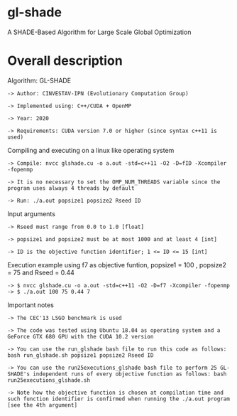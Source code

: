 # gl-shade
A SHADE-Based Algorithm for Large Scale Global Optimization 

# Overall description
Algorithm: GL-SHADE

    -> Author: CINVESTAV-IPN (Evolutionary Computation Group)

    -> Implemented using: C++/CUDA + OpenMP

    -> Year: 2020

    -> Requirements: CUDA version 7.0 or higher (since syntax c++11 is used)   

Compiling and executing on a linux like operating system

    -> Compile: nvcc glshade.cu -o a.out -std=c++11 -O2 -D=fID -Xcompiler -fopenmp
    
    -> It is no necessary to set the OMP_NUM_THREADS variable since the program uses always 4 threads by default 
    
    -> Run: ./a.out popsize1 popsize2 Rseed ID

Input arguments 

    -> Rseed must range from 0.0 to 1.0 [float]
    
    -> popsize1 and popsize2 must be at most 1000 and at least 4 [int]
    
    -> ID is the objective function identifier; 1 <= ID <= 15 [int] 

Execution example using f7 as objective funtion, popsize1 = 100 , popsize2 = 75 and Rseed = 0.44

    -> $ nvcc glshade.cu -o a.out -std=c++11 -O2 -D=f7 -Xcompiler -fopenmp
    -> $ ./a.out 100 75 0.44 7
 
Important notes

    -> The CEC'13 LSGO benchmark is used

    -> The code was tested using Ubuntu 18.04 as operating system and a GeForce GTX 680 GPU with the CUDA 10.2 version
    
    -> You can use the run_glshade bash file to run this code as follows: bash run_glshade.sh popsize1 popsize2 Rseed ID 
    
    -> You can use the run25executions_glshade bash file to perform 25 GL-SHADE's independent runs of every objective function as follows: bash run25executions_glshade.sh
    
    -> Note how the objective function is chosen at compilation time and such function identifier is confirmed when running the ./a.out program [see the 4th argument] 
